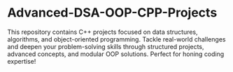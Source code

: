 # Advanced-DSA-OOP-CPP-Projects
This repository contains C++ projects focused on data structures, algorithms, and object-oriented programming. Tackle real-world challenges and deepen your problem-solving skills through structured projects, advanced concepts, and modular OOP solutions. Perfect for honing coding expertise!
